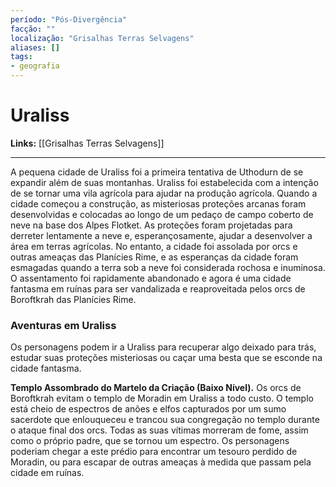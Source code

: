 ```yaml
---
período: "Pós-Divergência"
facção: ""
localização: "Grisalhas Terras Selvagens"
aliases: []
tags:
- geografia
---
```


# **Uraliss**

**Links:** [[Grisalhas Terras Selvagens]]

---
A pequena cidade de Uraliss foi a primeira tentativa de Uthodurn de se expandir além de suas montanhas. Uraliss foi estabelecida com a intenção de se tornar uma vila agrícola para ajudar na produção agrícola. Quando a cidade começou a construção, as misteriosas proteções arcanas foram desenvolvidas e colocadas ao longo de um pedaço de campo coberto de neve na base dos Alpes Flotket. As proteções foram projetadas para derreter lentamente a neve e, esperançosamente, ajudar a desenvolver a área em terras agrícolas. No entanto, a cidade foi assolada por orcs e outras ameaças das Planícies Rime, e as esperanças da cidade foram esmagadas quando a terra sob a neve foi considerada rochosa e inuminosa. O assentamento foi rapidamente abandonado e agora é uma cidade fantasma em ruínas para ser vandalizada e reaproveitada pelos orcs de Boroftkrah das Planícies Rime.

### **Aventuras em Uraliss**
Os personagens podem ir a Uraliss para recuperar algo deixado para trás, estudar suas proteções misteriosas ou caçar uma besta que se esconde na cidade fantasma.

**Templo Assombrado do Martelo da Criação (Baixo Nível).** Os orcs de Boroftkrah evitam o templo de Moradin em Uraliss a todo custo. O templo está cheio de espectros de anões e elfos capturados por um sumo sacerdote que enlouqueceu e trancou sua congregação no templo durante o ataque final dos orcs. Todas as suas vítimas morreram de fome, assim como o próprio padre, que se tornou um espectro. Os personagens poderiam chegar a este prédio para encontrar um tesouro perdido de Moradin, ou para escapar de outras ameaças à medida que passam pela cidade em ruínas.